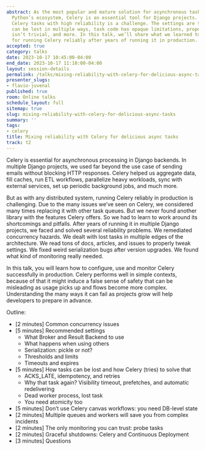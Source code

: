 ```yaml
---
abstract: As the most popular and mature solution for asynchronous task queues in
  Python’s ecosystem, Celery is an essential tool for Django projects. But running
  Celery tasks with high reliability is a challenge. The settings are tricky, tasks
  can be lost in multiple ways, task code has opaque limitations, proper monitoring
  isn’t trivial, and more. In this talk, we’ll share what we learned to be necessary
  for running Celery reliably after years of running it in production.
accepted: true
category: talks
date: 2023-10-17 10:45:00-04:00
end_date: 2023-10-17 11:10:00-04:00
layout: session-details
permalink: /talks/mixing-reliability-with-celery-for-delicious-async-tasks/
presenter_slugs:
- flavio-juvenal
published: true
room: Online talks
schedule_layout: full
sitemap: true
slug: mixing-reliability-with-celery-for-delicious-async-tasks
summary: ''
tags:
- celery
title: Mixing reliability with Celery for delicious async tasks
track: t2
---
```


Celery is essential for asynchronous processing in Django backends. In multiple Django projects, we used far beyond the use case of sending emails without blocking HTTP responses. Celery helped us aggregate data, fill caches, run ETL workflows, parallelize heavy workloads, sync with external services, set up periodic background jobs, and much more.

But as with any distributed system, running Celery reliably in production is challenging. Due to the many issues we’ve seen on Celery, we considered many times replacing it with other task queues. But we never found another library with the features Celery offers. So we had to learn to work around its shortcomings and pitfalls. After years of running it in multiple Django projects, we faced and solved several reliability problems. We remediated concurrency hazards. We dealt with lost tasks in multiple edges of the architecture. We read tons of docs, articles, and issues to properly tweak settings. We fixed weird serialization bugs after version upgrades. We found what kind of monitoring really needed.

In this talk, you will learn how to configure, use and monitor Celery successfully in production. Celery performs well in simple contexts, because of that it might induce a false sense of safety that can be misleading as usage picks up and flows become more complex. Understanding the many ways it can fail as projects grow will help developers to prepare in advance.

Outline:
- [2 minutes] Common concurrency issues
- [5 minutes] Recommended settings
  - What Broker and Result Backend to use
  - What happens when using others
  - Serialization: pickle or not?
  - Thresholds and limits
  - Timeouts and expires
- [5 minutes] How tasks can be lost and how Celery (tries) to solve that
  - ACKS_LATE, idempotency, and retries
  - Why that task again? Visibility timeout, prefetches, and automatic redelivering
  - Dead worker process, lost task
  - You need atomicity too
- [5 minutes] Don’t use Celery canvas workflows: you need DB-level state
- [2 minutes] Multiple queues and workers will save you from complex incidents
- [2 minutes] The only monitoring you can trust: probe tasks
- [2 minutes] Graceful shutdowns: Celery and Continuous Deployment
- [3 minutes] Questions